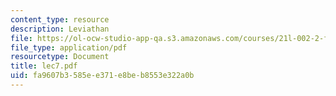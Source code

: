 ```yaml
---
content_type: resource
description: Leviathan
file: https://ol-ocw-studio-app-qa.s3.amazonaws.com/courses/21l-002-2-foundations-of-western-culture-ii-renaissance-to-modernity-spring-2003/fa9607b3585ee371e8beb8553e322a0b_lec7.pdf
file_type: application/pdf
resourcetype: Document
title: lec7.pdf
uid: fa9607b3-585e-e371-e8be-b8553e322a0b
---
```

